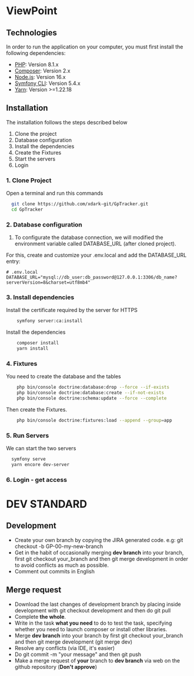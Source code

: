 # ViewPoint

## Technologies

In order to run the application on your computer, you must first install the following dependencies:

-   [PHP](https://www.php.net/book.ctype): Version 8.1.x
-   [Composer](https://getcomposer.org/download/): Version 2.x
-   [Node.js](https://nodejs.org/en/): Version 16.x
-   [Symfony CLI](https://symfony.com/download): Version 5.4.x
-   [Yarn](https://yarnpkg.com/): Version >=1.22.18

## Installation

The installation follows the steps described below

1. Clone the project
2. Database configuration
3. Install the dependencies
4. Create the Fixtures
5. Start the servers
6. Login

### 1. Clone Project

Open a terminal and run this commands

```bash
  git clone https://github.com/xdark-git/GpTracker.git
  cd GpTracker
```

### 2. Database configuration

1.  To configurate the database connection, we will modified the environment variable called DATABASE_URL (after cloned project).

For this, create and customize your .env.local and add the DATABASE_URL entry:

```symfony
# .env.local
DATABASE_URL="mysql://db_user:db_password@127.0.0.1:3306/db_name?serverVersion=8&charset=utf8mb4"
```

### 3. Install dependencies

Install the certificate required by the server for HTTPS

```bash
    symfony server:ca:install
```

Install the dependencies

```bash
    composer install
    yarn install

```

### 4. Fixtures

You need to create the database and the tables

```bash
    php bin/console doctrine:database:drop --force --if-exists
    php bin/console doctrine:database:create --if-not-exists
    php bin/console doctrine:schema:update --force --complete
```

Then create the Fixtures.

```bash
    php bin/console doctrine:fixtures:load --append --group=app
```

### 5. Run Servers

We can start the two servers

```bash
  symfony serve
  yarn encore dev-server
```

### 6. Login - get access

# DEV STANDARD

## Development

-   Create your own branch by copying the JIRA generated code. e.g: git checkout -b GP-00-my-new-branch
-   Get in the habit of occasionally merging **dev branch** into your branch, first git checkout your_branch and then git merge development in order to avoid conflicts as much as possible.
-   Comment out commits in English

## Merge request

-   Download the last changes of development branch by placing inside development with git checkout development and then do git pull
-   Complete **the whole**.
-   Write in the task **what you need** to do to test the task, specifying whether you need to launch composer or install other libraries.
-   Merge **dev branch** into your branch by first git checkout your_branch and then git merge development (git merge dev)
-   Resolve any conflicts (via IDE, it's easier)
-   Do git commit -m "your message" and then git push
-   Make a merge request of **your** branch to **dev branch** via web on the github repository (**Don't approve**)
